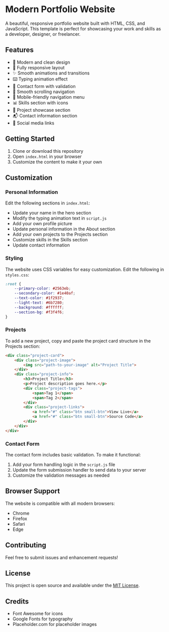 # Modern Portfolio Website

A beautiful, responsive portfolio website built with HTML, CSS, and JavaScript. This template is perfect for showcasing your work and skills as a developer, designer, or freelancer.

## Features

- 🎨 Modern and clean design
- 📱 Fully responsive layout
- ✨ Smooth animations and transitions
- ⌨️ Typing animation effect
- 📝 Contact form with validation
- 🎯 Smooth scrolling navigation
- 🌙 Mobile-friendly navigation menu
- 📊 Skills section with icons
- 📂 Project showcase section
- 📬 Contact information section
- 🔗 Social media links

## Getting Started

1. Clone or download this repository
2. Open `index.html` in your browser
3. Customize the content to make it your own

## Customization

### Personal Information

Edit the following sections in `index.html`:

- Update your name in the hero section
- Modify the typing animation text in `script.js`
- Add your own profile picture
- Update personal information in the About section
- Add your own projects to the Projects section
- Customize skills in the Skills section
- Update contact information

### Styling

The website uses CSS variables for easy customization. Edit the following in `styles.css`:

```css
:root {
    --primary-color: #2563eb;
    --secondary-color: #1e40af;
    --text-color: #1f2937;
    --light-text: #6b7280;
    --background: #ffffff;
    --section-bg: #f3f4f6;
}
```

### Projects

To add a new project, copy and paste the project card structure in the Projects section:

```html
<div class="project-card">
    <div class="project-image">
        <img src="path-to-your-image" alt="Project Title">
    </div>
    <div class="project-info">
        <h3>Project Title</h3>
        <p>Project description goes here.</p>
        <div class="project-tags">
            <span>Tag 1</span>
            <span>Tag 2</span>
        </div>
        <div class="project-links">
            <a href="#" class="btn small-btn">View Live</a>
            <a href="#" class="btn small-btn">Source Code</a>
        </div>
    </div>
</div>
```

### Contact Form

The contact form includes basic validation. To make it functional:

1. Add your form handling logic in the `script.js` file
2. Update the form submission handler to send data to your server
3. Customize the validation messages as needed

## Browser Support

The website is compatible with all modern browsers:

- Chrome
- Firefox
- Safari
- Edge

## Contributing

Feel free to submit issues and enhancement requests!

## License

This project is open source and available under the [MIT License](LICENSE).

## Credits

- Font Awesome for icons
- Google Fonts for typography
- Placeholder.com for placeholder images 